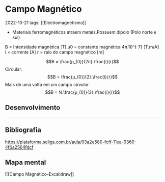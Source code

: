 # Campo Magnético
2022-10-21
tags: [[Electromagnetismo]]

* Materiais ferromagnéticos atraem metais.Possuem dipolo  (Polo norte e sul)

B = Intensidade magnética [T]
µ0 = constante magnética 4π.10^{-7} [T.m/A]
i = corrente [A]
r = raio do campo magnético [m]

$$B = \frac{µ_{0}}{2π}.\frac{i}{r}$$
Circular:
$$B = \frac{µ_{0}}{2}.\frac{i}{r}$$
Mais de uma volta em um campo cirvular
$$B = N.\frac{µ_{0}}{2}.\frac{i}{r}$$

## Desenvolvimento


-----------------------------------------------
## Bibliografia

https://plataforma.seliga.com.br/aula/03a2e580-fcff-11ea-9360-4f6a2564fdcf

## Mapa mental

![[Campo Magnético-Excalidraw]]